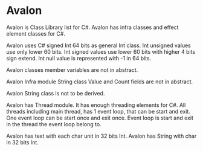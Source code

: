 # Avalon

Avalon is Class Library list for C#.
Avalon has infra classes and effect element classes for C#.

Avalon uses C# signed Int 64 bits as general Int class. Int unsigned values use only lower 60 bits. 
Int signed values use lower 60 bits with higher 4 bits sign extend. Int null value is represented with -1 in 64 bits.

Avalon classes member variables are not in abstract.

Avalon Infra module String class Value and Count fields are not in abstract.

Avalon String class is not to be derived.

Avalon has Thread module. It has enough threading elements for C#.
All threads including main thread, has 1 event loop, that can be start and exit.
One event loop can be start once and exit once.
Event loop is start and exit in the thread the event loop belong to.

Avalon has text with each char unit in 32 bits Int. Avalon has String with char in 32 bits Int.